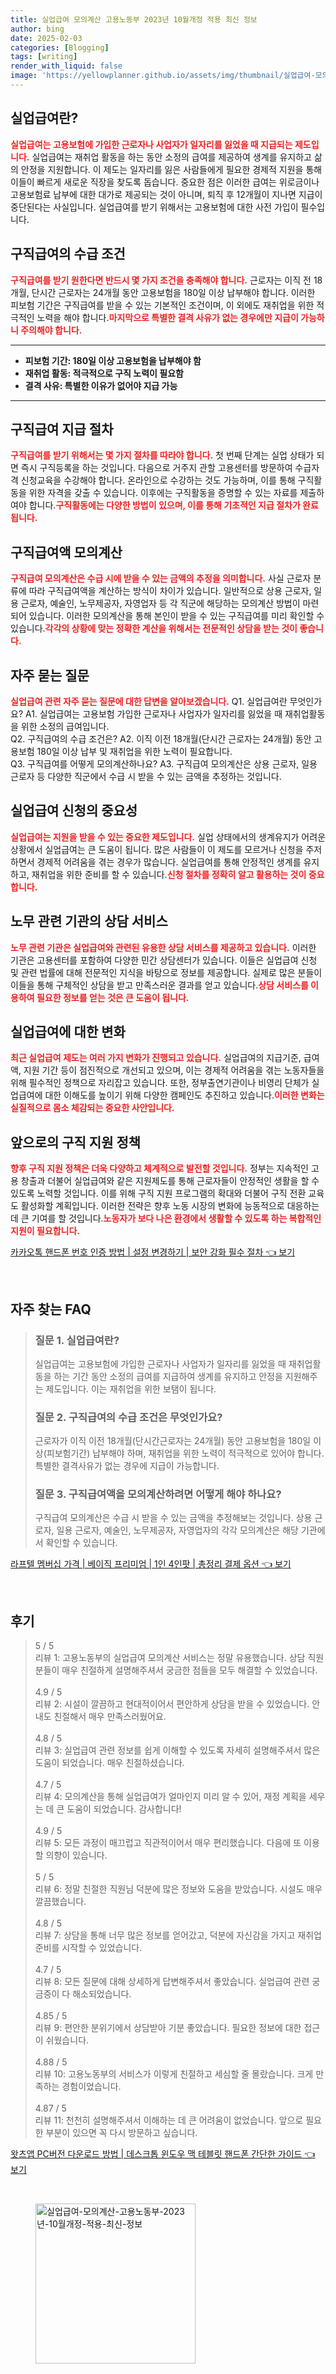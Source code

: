 ```yaml
---
title: 실업급여 모의계산 고용노동부 2023년 10월개정 적용 최신 정보
author: bing
date: 2025-02-03
categories: [Blogging]
tags: [writing]
render_with_liquid: false
image: 'https://yellowplanner.github.io/assets/img/thumbnail/실업급여-모의계산-고용노동부-2023년-10월개정-적용-최신-정보.webp'
---
```



<h2 id='실업급여란'>실업급여란?</h2>

<p><b><span style="color: #ee2323;">실업급여는 고용보험에 가입한 근로자나 사업자가 일자리를 잃었을 때 지급되는 제도입니다.</span></b>
실업급여는 재취업 활동을 하는 동안 소정의 급여를 제공하여 생계를 유지하고 삶의 안정을 지원합니다. 이 제도는 일자리를 잃은 사람들에게 필요한 경제적 지원을 통해 이들이 빠르게 새로운 직장을 찾도록 돕습니다. 중요한 점은 이러한 급여는 위로금이나 고용보험료 납부에 대한 대가로 제공되는 것이 아니며, 퇴직 후 12개월이 지나면 지급이 중단된다는 사실입니다. 실업급여를 받기 위해서는 고용보험에 대한 사전 가입이 필수입니다.</p>

<h2 id='구직급여의 수급 조건'>구직급여의 수급 조건</h2>

<p><b><span style="color: #ee2323;">구직급여를 받기 원한다면 반드시 몇 가지 조건을 충족해야 합니다.</span></b>
근로자는 이직 전 18개월, 단시간 근로자는 24개월 동안 고용보험을 180일 이상 납부해야 합니다. 이러한 피보험 기간은 구직급여를 받을 수 있는 기본적인 조건이며, 이 외에도 재취업을 위한 적극적인 노력을 해야 합니다.<b><span style="color: #ee2323;">마지막으로 특별한 결격 사유가 없는 경우에만 지급이 가능하니 주의해야 합니다.</span></b></p>

<hr />

<ul>
    <li><b>피보험 기간: 180일 이상 고용보험을 납부해야 함</b></li>
    <li><b>재취업 활동: 적극적으로 구직 노력이 필요함</b></li>
    <li><b>결격 사유: 특별한 이유가 없어야 지급 가능</b></li>
</ul>

<hr />

<h2 id='구직급여 지급 절차'>구직급여 지급 절차</h2>

<p><b><span style="color: #ee2323;">구직급여를 받기 위해서는 몇 가지 절차를 따라야 합니다.</span></b> 첫 번째 단계는 실업 상태가 되면 즉시 구직등록을 하는 것입니다. 다음으로 거주지 관할 고용센터를 방문하여 수급자격 신청교육을 수강해야 합니다. 온라인으로 수강하는 것도 가능하며, 이를 통해 구직활동을 위한 자격을 갖출 수 있습니다. 이후에는 구직활동을 증명할 수 있는 자료를 제출하여야 합니다.<b><span style="color: #ee2323;">구직활동에는 다양한 방법이 있으며, 이를 통해 기초적인 지급 절차가 완료됩니다.</span></b></p>

<h2 id='구직급여액 모의계산'>구직급여액 모의계산</h2>

<p><b><span style="color: #ee2323;">구직급여 모의계산은 수급 시에 받을 수 있는 금액의 추정을 의미합니다.</span></b>
사실 근로자 분류에 따라 구직급여액을 계산하는 방식이 차이가 있습니다. 일반적으로 상용 근로자, 일용 근로자, 예술인, 노무제공자, 자영업자 등 각 직군에 해당하는 모의계산 방법이 마련되어 있습니다. 이러한 모의계산을 통해 본인이 받을 수 있는 구직급여를 미리 확인할 수 있습니다.<b><span style="color: #ee2323;">각각의 상황에 맞는 정확한 계산을 위해서는 전문적인 상담을 받는 것이 좋습니다.</span></b></p>

<h2 id='자주 묻는 질문'>자주 묻는 질문</h2>

<p><b><span style="color: #ee2323;">실업급여 관련 자주 묻는 질문에 대한 답변을 알아보겠습니다.</span></b>
Q1. 실업급여란 무엇인가요?
A1. 실업급여는 고용보험 가입한 근로자나 사업자가 일자리를 잃었을 때 재취업활동을 위한 소정의 급여입니다.
<br>
Q2. 구직급여의 수급 조건은?
A2. 이직 이전 18개월(단시간 근로자는 24개월) 동안 고용보험 180일 이상 납부 및 재취업을 위한 노력이 필요합니다.
<br>
Q3. 구직급여를 어떻게 모의계산하나요?
A3. 구직급여 모의계산은 상용 근로자, 일용 근로자 등 다양한 직군에서 수급 시 받을 수 있는 금액을 추정하는 것입니다.</p>

<h2 id='실업급여 신청의 중요성'>실업급여 신청의 중요성</h2>

<p><b><span style="color: #ee2323;">실업급여는 지원을 받을 수 있는 중요한 제도입니다.</span></b>
실업 상태에서의 생계유지가 어려운 상황에서 실업급여는 큰 도움이 됩니다. 많은 사람들이 이 제도를 모르거나 신청을 주저하면서 경제적 어려움을 겪는 경우가 많습니다. 실업급여를 통해 안정적인 생계를 유지하고, 재취업을 위한 준비를 할 수 있습니다.<b><span style="color: #ee2323;">신청 절차를 정확히 알고 활용하는 것이 중요합니다.</span></b></p>

<h2 id='노무 관련 기관의 상담 서비스'>노무 관련 기관의 상담 서비스</h2>

<p><b><span style="color: #ee2323;">노무 관련 기관은 실업급여와 관련된 유용한 상담 서비스를 제공하고 있습니다.</span></b>
이러한 기관은 고용센터를 포함하여 다양한 민간 상담센터가 있습니다. 이들은 실업급여 신청 및 관련 법률에 대해 전문적인 지식을 바탕으로 정보를 제공합니다. 실제로 많은 분들이 이들을 통해 구체적인 상담을 받고 만족스러운 결과를 얻고 있습니다.<b><span style="color: #ee2323;">상담 서비스를 이용하여 필요한 정보를 얻는 것은 큰 도움이 됩니다.</span></b></p>

<h2 id='실업급여에 대한 변화'>실업급여에 대한 변화</h2>

<p><b><span style="color: #ee2323;">최근 실업급여 제도는 여러 가지 변화가 진행되고 있습니다.</span></b>
실업급여의 지급기준, 급여액, 지원 기간 등이 점진적으로 개선되고 있으며, 이는 경제적 어려움을 겪는 노동자들을 위해 필수적인 정책으로 자리잡고 있습니다. 또한, 정부출연기관이나 비영리 단체가 실업급여에 대한 이해도를 높이기 위해 다양한 캠페인도 추진하고 있습니다.<b><span style="color: #ee2323;">이러한 변화는 실질적으로 몸소 체감되는 중요한 사안입니다.</span></b></p>

<h2 id='앞으로의 구직 지원 정책'>앞으로의 구직 지원 정책</h2>

<p><b><span style="color: #ee2323;">향후 구직 지원 정책은 더욱 다양하고 체계적으로 발전할 것입니다.</span></b>
정부는 지속적인 고용 창출과 더불어 실업급여와 같은 지원제도를 통해 근로자들이 안정적인 생활을 할 수 있도록 노력할 것입니다. 이를 위해 구직 지원 프로그램의 확대와 더불어 구직 전환 교육도 활성화할 계획입니다. 이러한 전략은 향후 노동 시장의 변화에 능동적으로 대응하는 데 큰 기여를 할 것입니다.<b><span style="color: #ee2323;">노동자가 보다 나은 환경에서 생활할 수 있도록 하는 복합적인 지원이 필요합니다.</span></b></p>


<p><a class="click-button" title="카카오톡 핸드폰 번호 인증 방법 | 설정 변경하기 | 보안 강화 필수 절차" href="https://yellowplanner.github.io/posts/%EC%B9%B4%EC%B9%B4%EC%98%A4%ED%86%A1-%ED%95%B8%EB%93%9C%ED%8F%B0-%EB%B2%88%ED%98%B8-%EC%9D%B8%EC%A6%9D-%EB%B0%A9%EB%B2%95-%EC%84%A4%EC%A0%95-%EB%B3%80%EA%B2%BD%ED%95%98%EA%B8%B0-%EB%B3%B4%EC%95%88-%EA%B0%95%ED%99%94-%ED%95%84%EC%88%98-%EC%A0%88%EC%B0%A8/" rel="dofollow">카카오톡 핸드폰 번호 인증 방법 | 설정 변경하기 | 보안 강화 필수 절차 👈 보기</a></p><br>
<h2 id='자주_찾는_FAQ'>자주 찾는 FAQ</h2>
<div itemscope="" itemtype="https://schema.org/FAQPage"> 
<blockquote> 
<div itemscope="" itemprop="mainEntity" itemtype="https://schema.org/Question"> 
<h3 itemprop="name">질문 1. 실업급여란?</h3> 
<div itemscope="" itemprop="acceptedAnswer" itemtype="https://schema.org/Answer"> 
<span itemprop="text"> 
<p>실업급여는 고용보험에 가입한 근로자나 사업자가 일자리를 잃었을 때 재취업활동을 하는 기간 동안 소정의 급여를 지급하여 생계를 유지하고 안정을 지원해주는 제도입니다. 이는 재취업을 위한 보탬이 됩니다.</p> 
</span> 
</div> 
</div> 

<div itemscope="" itemprop="mainEntity" itemtype="https://schema.org/Question"> 
<h3 itemprop="name">질문 2. 구직급여의 수급 조건은 무엇인가요?</h3> 
<div itemscope="" itemprop="acceptedAnswer" itemtype="https://schema.org/Answer"> 
<span itemprop="text"> 
<p>근로자가 이직 이전 18개월(단시간근로자는 24개월) 동안 고용보험을 180일 이상(피보험기간) 납부해야 하며, 재취업을 위한 노력이 적극적으로 있어야 합니다. 특별한 결격사유가 없는 경우에 지급이 가능합니다.</p> 
</span> 
</div> 
</div> 

<div itemscope="" itemprop="mainEntity" itemtype="https://schema.org/Question"> 
<h3 itemprop="name">질문 3. 구직급여액을 모의계산하려면 어떻게 해야 하나요?</h3> 
<div itemscope="" itemprop="acceptedAnswer" itemtype="https://schema.org/Answer"> 
<span itemprop="text"> 
<p>구직급여 모의계산은 수급 시 받을 수 있는 금액을 추정해보는 것입니다. 상용 근로자, 일용 근로자, 예술인, 노무제공자, 자영업자의 각각 모의계산은 해당 기관에서 확인할 수 있습니다.</p> 
</span> 
</div> 
</div> 
</blockquote> 
</div>
<p><a class="click-button" title="라프텔 멤버십 가격 | 베이직 프리미엄 | 1인 4인팟 | 총정리 결제 옵션" href="https://yellowplanner.github.io/posts/%EB%9D%BC%ED%94%84%ED%85%94-%EB%A9%A4%EB%B2%84%EC%8B%AD-%EA%B0%80%EA%B2%A9-%EB%B2%A0%EC%9D%B4%EC%A7%81-%ED%94%84%EB%A6%AC%EB%AF%B8%EC%97%84-1%EC%9D%B8-4%EC%9D%B8%ED%8C%9F-%EC%B4%9D%EC%A0%95%EB%A6%AC-%EA%B2%B0%EC%A0%9C-%EC%98%B5%EC%85%98/" rel="dofollow">라프텔 멤버십 가격 | 베이직 프리미엄 | 1인 4인팟 | 총정리 결제 옵션 👈 보기</a></p><br>
<h2 id='후기'>후기</h2>
<div itemscope itemtype="https://schema.org/Product">
  <blockquote>
  <div itemprop="review" itemscope itemtype="https://schema.org/Review">
      <div itemprop="reviewRating" itemscope itemtype="https://schema.org/Rating"> <span itemprop="ratingValue">5</span> / <span itemprop="bestRating">5</span> </div>
      <span itemprop="reviewBody">리뷰 1: 고용노동부의 실업급여 모의계산 서비스는 정말 유용했습니다. 상담 직원 분들이 매우 친절하게 설명해주셔서 궁금한 점들을 모두 해결할 수 있었습니다.</span>
  </div>
  <br>
  <div itemprop="review" itemscope itemtype="https://schema.org/Review">
      <div itemprop="reviewRating" itemscope itemtype="https://schema.org/Rating"> <span itemprop="ratingValue">4.9</span> / <span itemprop="bestRating">5</span> </div>
      <span itemprop="reviewBody">리뷰 2: 시설이 깔끔하고 현대적이어서 편안하게 상담을 받을 수 있었습니다. 안내도 친절해서 매우 만족스러웠어요.</span>
  </div>
  <br>
  <div itemprop="review" itemscope itemtype="https://schema.org/Review">
      <div itemprop="reviewRating" itemscope itemtype="https://schema.org/Rating"> <span itemprop="ratingValue">4.8</span> / <span itemprop="bestRating">5</span> </div>
      <span itemprop="reviewBody">리뷰 3: 실업급여 관련 정보를 쉽게 이해할 수 있도록 자세히 설명해주셔서 많은 도움이 되었습니다. 매우 친절하셨습니다.</span>
  </div>
  <br>
  <div itemprop="review" itemscope itemtype="https://schema.org/Review">
      <div itemprop="reviewRating" itemscope itemtype="https://schema.org/Rating"> <span itemprop="ratingValue">4.7</span> / <span itemprop="bestRating">5</span> </div>
      <span itemprop="reviewBody">리뷰 4: 모의계산을 통해 실업급여가 얼마인지 미리 알 수 있어, 재정 계획을 세우는 데 큰 도움이 되었습니다. 감사합니다!</span>
  </div>
  <br>
  <div itemprop="review" itemscope itemtype="https://schema.org/Review">
      <div itemprop="reviewRating" itemscope itemtype="https://schema.org/Rating"> <span itemprop="ratingValue">4.9</span> / <span itemprop="bestRating">5</span> </div>
      <span itemprop="reviewBody">리뷰 5: 모든 과정이 매끄럽고 직관적이어서 매우 편리했습니다. 다음에 또 이용할 의향이 있습니다.</span>
  </div>
  <br>
  <div itemprop="review" itemscope itemtype="https://schema.org/Review">
      <div itemprop="reviewRating" itemscope itemtype="https://schema.org/Rating"> <span itemprop="ratingValue">5</span> / <span itemprop="bestRating">5</span> </div>
      <span itemprop="reviewBody">리뷰 6: 정말 친절한 직원님 덕분에 많은 정보와 도움을 받았습니다. 시설도 매우 깔끔했습니다.</span>
  </div>
  <br>
  <div itemprop="review" itemscope itemtype="https://schema.org/Review">
      <div itemprop="reviewRating" itemscope itemtype="https://schema.org/Rating"> <span itemprop="ratingValue">4.8</span> / <span itemprop="bestRating">5</span> </div>
      <span itemprop="reviewBody">리뷰 7: 상담을 통해 너무 많은 정보를 얻어갔고, 덕분에 자신감을 가지고 재취업 준비를 시작할 수 있었습니다.</span>
  </div>
  <br>
  <div itemprop="review" itemscope itemtype="https://schema.org/Review">
      <div itemprop="reviewRating" itemscope itemtype="https://schema.org/Rating"> <span itemprop="ratingValue">4.7</span> / <span itemprop="bestRating">5</span> </div>
      <span itemprop="reviewBody">리뷰 8: 모든 질문에 대해 상세하게 답변해주셔서 좋았습니다. 실업급여 관련 궁금증이 다 해소되었습니다.</span>
  </div>
  <br>
  <div itemprop="review" itemscope itemtype="https://schema.org/Review">
      <div itemprop="reviewRating" itemscope itemtype="https://schema.org/Rating"> <span itemprop="ratingValue">4.85</span> / <span itemprop="bestRating">5</span> </div>
      <span itemprop="reviewBody">리뷰 9: 편안한 분위기에서 상담받아 기분 좋았습니다. 필요한 정보에 대한 접근이 쉬웠습니다.</span>
  </div>
  <br>
  <div itemprop="review" itemscope itemtype="https://schema.org/Review">
      <div itemprop="reviewRating" itemscope itemtype="https://schema.org/Rating"> <span itemprop="ratingValue">4.88</span> / <span itemprop="bestRating">5</span> </div>
      <span itemprop="reviewBody">리뷰 10: 고용노동부의 서비스가 이렇게 친절하고 세심할 줄 몰랐습니다. 크게 만족하는 경험이었습니다.</span>
  </div>
  <br>
  <div itemprop="review" itemscope itemtype="https://schema.org/Review">
      <div itemprop="reviewRating" itemscope itemtype="https://schema.org/Rating"> <span itemprop="ratingValue">4.87</span> / <span itemprop="bestRating">5</span> </div>
      <span itemprop="reviewBody">리뷰 11: 천천히 설명해주셔서 이해하는 데 큰 어려움이 없었습니다. 앞으로 필요한 부분이 있으면 꼭 다시 방문하고 싶습니다.</span>
  </div>
  </blockquote>
</div>
<p><a class="click-button" title="왓츠앱 PC버전 다운로드 방법 | 데스크톱 윈도우 맥 테블릿 핸드폰 간단한 가이드" href="https://yellowplanner.github.io/posts/%EC%99%93%EC%B8%A0%EC%95%B1-PC%EB%B2%84%EC%A0%84-%EB%8B%A4%EC%9A%B4%EB%A1%9C%EB%93%9C-%EB%B0%A9%EB%B2%95-%EB%8D%B0%EC%8A%A4%ED%81%AC%ED%86%B1-%EC%9C%88%EB%8F%84%EC%9A%B0-%EB%A7%A5-%ED%85%8C%EB%B8%94%EB%A6%BF-%ED%95%B8%EB%93%9C%ED%8F%B0-%EA%B0%84%EB%8B%A8%ED%95%9C-%EA%B0%80%EC%9D%B4%EB%93%9C/" rel="dofollow">왓츠앱 PC버전 다운로드 방법 | 데스크톱 윈도우 맥 테블릿 핸드폰 간단한 가이드 👈 보기</a></p><br>
<figure class="image"><img src="https://yellowplanner.github.io/assets/img/thumbnail/실업급여-모의계산-고용노동부-2023년-10월개정-적용-최신-정보.webp" alt="실업급여-모의계산-고용노동부-2023년-10월개정-적용-최신-정보" width="256" height="256"></figure>